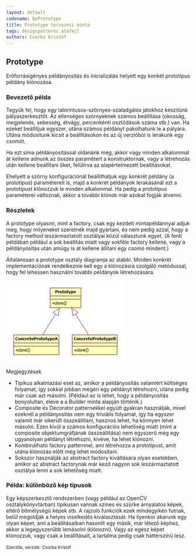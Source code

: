 ```yaml
---
layout: default
codename: DpPrototype
title: Prototype tervezési minta
tags: designpatterns alkfejl
authors: Csorba Kristóf
---
```


## Prototype

Erőforrásigényes példányosítás és inicializálás helyett egy konkét prototípus példány klónozása.

### Bevezető példa

Tegyük fel, hogy egy labirintusos-szörnyes-szaladgálós játokhoz készítünk pályaszerkesztőt. Az ellenséges szörnyeknek számos beállítása (okosság, megjelenés, sebesség, étvágy, percenkénti osztódások száma stb.) van. Ha ezeket beállítjuk egyszer, utána számos példányt pakolhatunk le a pályára. Utána módosítunk kicsit a beállításokon és az új verzióból is lerakunk egy csomót.

Ha ezt sima példányosítással oldanánk meg, akkor vagy minden alkalommal át kellene adnunk az összes paramétert a konstruktornak, vagy a létrehozás után kellene beállítani őket, felülírva az alapértelmezett beállításokat.

Ehelyett a szörny konfigurációnál beállíthatjuk egy konkrét példány (a prototípus) paramétereit is, majd a konkrét példányok lerakásánál ezt a prototípust klónozzuk le minden alkalommal. Ha pedig a prototípus paraméterei változnak, akkor a további klónok már azokat fogják átvenni.

### Részletek

A prototype olyasmi, mint a factory, csak egy kezdeti mintapéldánnyal adjuk meg, hogy milyeneket szeretnék majd gyártani, és nem pedig azzal, hogy a factory method leszármaztatott osztályai közül választunk egyet. (A fenti példában például a sok beállítás miatt vagy sokféle factory kellene, vagy a példányosítás után amúgy is át kellene állítani egy csomó mindent.)

Általánosan a prototype osztály diagramja az alábbi. Minden konkrét implementációnak rendelkeznie kell egy a klónozásra szolgáló metódussal, hogy fel lehessen használni további példányok létrehozására.

![](image/Prototype.png)

Megjegyzések

  * Tipikus alkalmazási eset az, amikor a példányosítás valamiért költséges folyamat, így sokkal jobban megéri egy példányt létrehozni, utána pedig már csak azt másolni. (Például az is lehet, hogy a példányosítás bonyolultan, eleve a a Builder minta alapján történik.)
  * Composite és Decorator patternekkel együtt gyakran használják, mivel ezeknél a példányosítás nem egy triviális folyamat, így ha egyszer valamit már sikerült összeállítani, hasznos lehet, ha könnyen lehet másolni. Ezen kívül a számos konfigurációs lehetőség miatt (mint a composite objektumgráfjának összeállítása) nem egyszerű még egy ugyanolyan példányt létrehozni, kivéve, ha lehet klónozni.
  * Kombinálható factory patternnel, ami létrehozza a prototípust, amit utána klónozás előtt még lehet módosítani.
  * Sokszor használják az abstract factory kiváltására olyan esetekben, amikor az abstract factorynak már kezd nagyon sok leszármaztatott osztálya lenni a sok lehetőség miatt.

### Példa: különböző kép típusok

Egy képszerkesztő rendszerben (vagy például az OpenCV osztálykönyvtárban) tipikusan vannak színes és szürke árnyalatos képek, eltérő bitmélységű képek stb. A rajzoló funkciók ezek mindegyikén futnak, belül megoldják a helyes viselkedés kiválasztását. Ha ilyenkor akarunk egy olyan képet, ami a beállításaiban hasonlít egy másik, már létező képhez, akkor a legegyszerűbb lemásolni (klónozni). Vagy az egész képet klónozzuk, vagy csak a beállításait, a tartalma pedig csak háttérszínű lesz.

<small>Szerzők, verziók: Csorba Kristóf</small>

